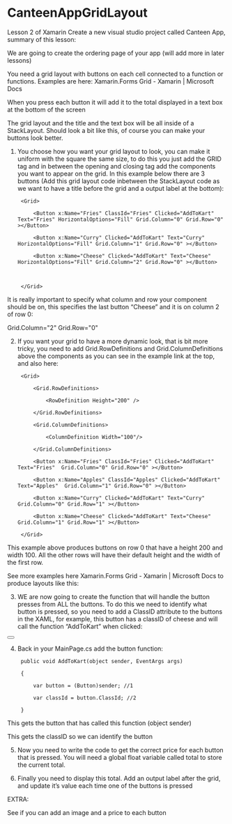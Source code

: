 # CanteenAppGridLayout
 Lesson 2 of Xamarin
Create a new visual studio project called Canteen App, summary of this lesson: 

We are going to create the ordering page of your app (will add more in later lessons) 

You need a grid layout with buttons on each cell connected to a function or functions. Examples are here: Xamarin.Forms Grid - Xamarin | Microsoft Docs  

When you press each button it will add it to the total displayed in a text box at the bottom of the screen 

The grid layout and the title and the text box will be all inside of a StackLayout. Should look a bit like this, of course you can make your buttons look better. 

 

 

1) You choose how you want your grid layout to look, you can make it uniform with the square the same size, to do this you just add the GRID tag and in between the opening and closing tag add the components you want to appear on the grid. In this example below there are 3 buttons (Add this grid layout code inbetween the StackLayout code as we want to have a title before the grid and a output label at the bottom): 

        <Grid> 

            <Button x:Name="Fries" ClassId="Fries" Clicked="AddToKart" Text="Fries" HorizontalOptions="Fill" Grid.Column="0" Grid.Row="0" ></Button> 

            <Button x:Name="Curry" Clicked="AddToKart" Text="Curry" HorizontalOptions="Fill" Grid.Column="1" Grid.Row="0" ></Button> 

            <Button x:Name="Cheese" Clicked="AddToKart" Text="Cheese" HorizontalOptions="Fill" Grid.Column="2" Grid.Row="0" ></Button> 

  

        </Grid> 

It is really important to specify what column and row your component should be on, this specifies the last button “Cheese” and it is on column 2 of row 0: 

Grid.Column="2" Grid.Row="0" 

 

2) If you want your grid to have a more dynamic look, that is bit more tricky, you need to add Grid.RowDefinitions and Grid.ColumnDefinitions above the components as you can see in the example link at the top, and also here: 

        <Grid> 

            <Grid.RowDefinitions> 

                <RowDefinition Height="200" /> 

            </Grid.RowDefinitions> 

            <Grid.ColumnDefinitions> 

                <ColumnDefinition Width="100"/> 

            </Grid.ColumnDefinitions> 

            <Button x:Name="Fries" ClassId="Fries" Clicked="AddToKart" Text="Fries"  Grid.Column="0" Grid.Row="0" ></Button> 

            <Button x:Name="Apples" ClassId="Apples" Clicked="AddToKart" Text="Apples"  Grid.Column="1" Grid.Row="0" ></Button> 

            <Button x:Name="Curry" Clicked="AddToKart" Text="Curry"  Grid.Column="0" Grid.Row="1" ></Button> 

            <Button x:Name="Cheese" Clicked="AddToKart" Text="Cheese" Grid.Column="1" Grid.Row="1" ></Button> 

        </Grid> 

This example above produces buttons on row 0 that have a height 200 and width 100. All the other rows will have their default height and the width of the first row. 

 

See more examples here Xamarin.Forms Grid - Xamarin | Microsoft Docs to produce layouts like this: 

 

 

3) WE are now going to create the function that will handle the button presses from ALL the buttons. To do this we need to identify what button is pressed, so you need to add a ClassID attribute to the buttons in the XAML, for example, this button has a classID of cheese and will call the function “AddToKart” when clicked: 

<Button x:Name="Cheese" ClassId="Cheese" Clicked="AddToKart" Text="Cheese" Grid.Column="1" Grid.Row="1" ></Button> 

4) Back in your MainPage.cs add the button function: 

        public void AddToKart(object sender, EventArgs args) 

        { 

            var button = (Button)sender; //1 

            var classId = button.ClassId; //2 

        } 

This gets the button that has called this function (object sender) 

This gets the classID so we can identify the button 

5) Now you need to write the code to get the correct price for each button that is pressed. You will need a global float variable called total to store the current total. 

6) Finally you need to display this total. Add an output label after the grid, and update it’s value each time one of the buttons is pressed 

 

EXTRA: 

See if you can add an image and a price to each button 

 